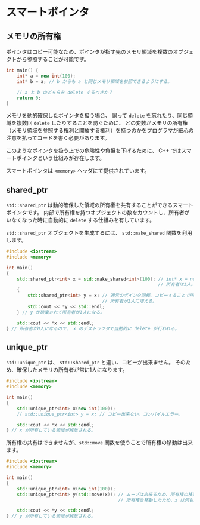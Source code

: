# スマートポインタ

## メモリの所有権

ポインタはコピー可能なため、ポインタが指す先のメモリ領域を複数のオブジェクトから参照することが可能です。

```cpp
int main() {
    int* a = new int(100);
    int* b = a; // b からも a と同じメモリ領域を参照できるようにする。

    // a と b のどちらを delete するべきか？
    return 0;
}
```

メモリを動的確保したポインタを扱う場合、
誤って `delete` を忘れたり、同じ領域を複数回 `delete` したりすることを防ぐために、
どの変数がメモリの所有権（メモリ領域を参照する権利と開放する権利）を持つのかをプログラマが細心の注意を払ってコードを書く必要があります。

このようなポインタを扱う上での危険性や負担を下げるために、 C++ ではスマートポインタという仕組みが存在します。

スマートポインタは `<memory>` ヘッダにて提供されています。

## shared_ptr

`std::shared_ptr` は動的確保した領域の所有権を共有することができるスマートポインタです。
内部で所有権を持つオブジェクトの数をカウントし、所有者がいなくなった時に自動的に `delete` する仕組みを有しています。

`std::shared_ptr` オブジェクトを生成するには、 `std::make_shared` 関数を利用します。

```cpp
#include <iostream>
#include <memory>

int main()
{
    std::shared_ptr<int> x = std::make_shared<int>(100); // int* x = new int(100); の代わり
                                                         // 所有者は1人。
    {
        std::shared_ptr<int> y = x; // 通常のポインタ同様、コピーすることで所有権が共有される
                                    // 所有者が2人に増える。
        std::cout << *y << std::endl;
    } // y が破棄されて所有者が1人になる。

    std::cout << *x << std::endl;
} // 所有者が0人になるので、 x のデストラクタで自動的に delete が行われる。
```

## unique_ptr

`std::unique_ptr` は、 `std::shared_ptr` と違い、コピーが出来ません。
そのため、確保したメモリの所有者が常に1人になります。

```cpp
#include <iostream>
#include <memory>

int main()
{
    std::unique_ptr<int> x(new int(100));
    // std::unique_ptr<int> y = x; // コピー出来ない。コンパイルエラー。

    std::cout << *x << std::endl;
} // x が所有している領域が解放される。
```

<!-- MEMO: moveについての流れを再検討する必要がある -->

所有権の共有はできませんが、`std::move` 関数を使うことで所有権の移動は出来ます。

```cpp
#include <iostream>
#include <memory>

int main()
{
    std::unique_ptr<int> x(new int(100));
    std::unique_ptr<int> y(std::move(x)); // ムーブは出来るため、所有権の移動は可能。
                                          // 所有権を移動したため、x は何も所有していない。

    std::cout << *y << std::endl;
} // y が所有している領域が解放される。
```

<!-- MEMO: weak_ptrはmust？ -->
